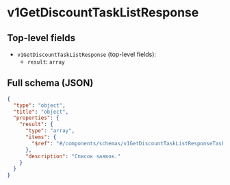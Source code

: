 # v1GetDiscountTaskListResponse

## Top-level fields
- `v1GetDiscountTaskListResponse` (top-level fields):
  - `result`: `array`

## Full schema (JSON)
```json
{
  "type": "object",
  "title": "object",
  "properties": {
    "result": {
      "type": "array",
      "items": {
        "$ref": "#/components/schemas/v1GetDiscountTaskListResponseTask"
      },
      "description": "Список заявок."
    }
  }
}
```
